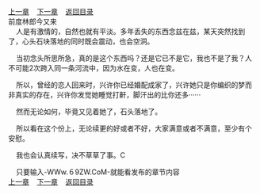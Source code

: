 
[上一章](https://github.com/xiaominghe2014/spider_book/blob/master/book/知北游/第341章.md)&nbsp;&nbsp;&nbsp;&nbsp;[下一章](https://github.com/xiaominghe2014/spider_book/blob/master/book/知北游/第343章.md)&nbsp;&nbsp;&nbsp;&nbsp;[返回目录](https://github.com/xiaominghe2014/spider_book/blob/master/book/知北游/README.md)
<br /> 前度林郎今又来<br />
        人是有激情的，自然也就有平淡。多年丢失的东西念兹在兹，某天突然找到了，心头石块落地的同时既会震动，也会空洞。

    当初念头所思所急，真的是这个东西吗？还是它已不是它，我也不是了我？人不可能2次跨入同一条河流中，因为水在变，人也在变。

    所以，曾经的恋人回来时，兴许你已经婚配成家了，兴许她只是你编织的梦而非真实的存在，兴许你发觉她睡觉打鼾，脚汗出的比你还多······

    然而无论如何，毕竟又见着她了，石头落地了。

    所以看在这个份上，无论续更的好或者不好，大家满意或者不满意，至少有个安慰。

    我也会认真续写，决不草草了事。C

    只要输入-WWw.６9ΖW.CoM-就能看发布的章节内容
  <br />
[上一章](https://github.com/xiaominghe2014/spider_book/blob/master/book/知北游/第341章.md)&nbsp;&nbsp;&nbsp;&nbsp;[下一章](https://github.com/xiaominghe2014/spider_book/blob/master/book/知北游/第343章.md)&nbsp;&nbsp;&nbsp;&nbsp;[返回目录](https://github.com/xiaominghe2014/spider_book/blob/master/book/知北游/README.md)
